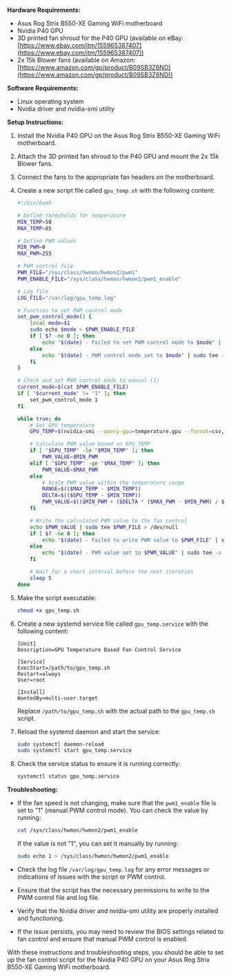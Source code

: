 **Hardware Requirements:**

- Asus Rog Strix B550-XE Gaming WiFi motherboard
- Nvidia P40 GPU
- 3D printed fan shroud for the P40 GPU (available on eBay: [https://www.ebay.com/itm/155965387407](https://www.ebay.com/itm/155965387407))
- 2x 15k Blower fans (available on Amazon: [https://www.amazon.com/gp/product/B09SB3Z6ND](https://www.amazon.com/gp/product/B09SB3Z6ND))

**Software Requirements:**

- Linux operating system
- Nvidia driver and nvidia-smi utility

**Setup Instructions:**

1. Install the Nvidia P40 GPU on the Asus Rog Strix B550-XE Gaming WiFi motherboard.

2. Attach the 3D printed fan shroud to the P40 GPU and mount the 2x 15k Blower fans.

3. Connect the fans to the appropriate fan headers on the motherboard.

4. Create a new script file called `gpu_temp.sh` with the following content:

   ```bash
   #!/bin/bash

   # Define thresholds for temperature
   MIN_TEMP=50
   MAX_TEMP=85

   # Define PWM values
   MIN_PWM=0
   MAX_PWM=255

   # PWM control file
   PWM_FILE="/sys/class/hwmon/hwmon2/pwm1"
   PWM_ENABLE_FILE="/sys/class/hwmon/hwmon2/pwm1_enable"

   # Log file
   LOG_FILE="/var/log/gpu_temp.log"

   # Function to set PWM control mode
   set_pwm_control_mode() {
       local mode=$1
       sudo echo $mode > $PWM_ENABLE_FILE
       if [ $? -ne 0 ]; then
           echo "$(date) - Failed to set PWM control mode to $mode" | sudo tee -a $LOG_FILE
       else
           echo "$(date) - PWM control mode set to $mode" | sudo tee -a $LOG_FILE
       fi
   }

   # Check and set PWM control mode to manual (1)
   current_mode=$(cat $PWM_ENABLE_FILE)
   if [ "$current_mode" != "1" ]; then
       set_pwm_control_mode 1
   fi

   while true; do
       # Get GPU temperature
       GPU_TEMP=$(nvidia-smi --query-gpu=temperature.gpu --format=csv,noheader --id=1)

       # Calculate PWM value based on GPU_TEMP
       if [ "$GPU_TEMP" -le "$MIN_TEMP" ]; then
           PWM_VALUE=$MIN_PWM
       elif [ "$GPU_TEMP" -ge "$MAX_TEMP" ]; then
           PWM_VALUE=$MAX_PWM
       else
           # Scale PWM value within the temperature range
           RANGE=$(($MAX_TEMP - $MIN_TEMP))
           DELTA=$(($GPU_TEMP - $MIN_TEMP))
           PWM_VALUE=$(($MIN_PWM + ($DELTA * ($MAX_PWM - $MIN_PWM) / $RANGE)))
       fi

       # Write the calculated PWM value to the fan control
       echo $PWM_VALUE | sudo tee $PWM_FILE > /dev/null
       if [ $? -ne 0 ]; then
           echo "$(date) - Failed to write PWM value to $PWM_FILE" | sudo tee -a $LOG_FILE
       else
           echo "$(date) - PWM value set to $PWM_VALUE" | sudo tee -a $LOG_FILE
       fi

       # Wait for a short interval before the next iteration
       sleep 5
   done
   ```

5. Make the script executable:

   ```bash
   chmod +x gpu_temp.sh
   ```

6. Create a new systemd service file called `gpu_temp.service` with the following content:

   ```
   [Unit]
   Description=GPU Temperature Based Fan Control Service

   [Service]
   ExecStart=/path/to/gpu_temp.sh
   Restart=always
   User=root

   [Install]
   WantedBy=multi-user.target
   ```

   Replace `/path/to/gpu_temp.sh` with the actual path to the `gpu_temp.sh` script.

7. Reload the systemd daemon and start the service:

   ```bash
   sudo systemctl daemon-reload
   sudo systemctl start gpu_temp.service
   ```

8. Check the service status to ensure it is running correctly:

   ```bash
   systemctl status gpu_temp.service
   ```

**Troubleshooting:**

- If the fan speed is not changing, make sure that the `pwm1_enable` file is set to "1" (manual PWM control mode). You can check the value by running:

  ```bash
  cat /sys/class/hwmon/hwmon2/pwm1_enable
  ```

  If the value is not "1", you can set it manually by running:

  ```bash
  sudo echo 1 > /sys/class/hwmon/hwmon2/pwm1_enable
  ```

- Check the log file `/var/log/gpu_temp.log` for any error messages or indications of issues with the script or PWM control.

- Ensure that the script has the necessary permissions to write to the PWM control file and log file.

- Verify that the Nvidia driver and nvidia-smi utility are properly installed and functioning.

- If the issue persists, you may need to review the BIOS settings related to fan control and ensure that manual PWM control is enabled.

With these instructions and troubleshooting steps, you should be able to set up the fan control script for the Nvidia P40 GPU on your Asus Rog Strix B550-XE Gaming WiFi motherboard.
